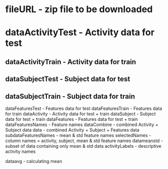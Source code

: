 # fileURL - zip file to be downloaded
# dataActivityTest - Activity data for test 
## dataActivityTrain - Activity data for train
## dataSubjectTest - Subject data for test
## dataSubjectTrain - Subject data for train
dataFeaturesTest - Features data for test
dataFeaturesTrain - Features data for train
dataActivity - Activity data for test + train
dataSubject - Subject data for test + train
dataFeatures - Features data for test + train
dataFeaturesNames - Feature names
dataCombine - combined Activity + Subject data
data - combined Activity + Subject + Features data
subdataFeaturesNames - mean & std feature names
selectedNames - column names = activity, subject, mean & std feature names
datameanstd - subset of data containing only mean & std data
activityLabels - descriptive activity names

dataavg - calculating mean
